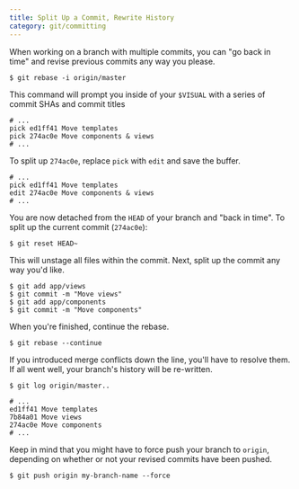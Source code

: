 ```yaml
---
title: Split Up a Commit, Rewrite History
category: git/committing
---
```


When working on a branch with multiple commits, you can "go back in time" and revise previous commits any way you please.

    $ git rebase -i origin/master

This command will prompt you inside of your `$VISUAL` with a series of commit SHAs and commit titles

    # ...
    pick ed1ff41 Move templates
    pick 274ac0e Move components & views
    # ...

To split up `274ac0e`, replace `pick` with `edit` and save the buffer.

    # ...
    pick ed1ff41 Move templates
    edit 274ac0e Move components & views
    # ...

You are now detached from the `HEAD` of your branch and "back in time".
To split up the current commit (`274ac0e`):

    $ git reset HEAD~

This will unstage all files within the commit.
Next, split up the commit any way you'd like.

    $ git add app/views
    $ git commit -m "Move views"
    $ git add app/components
    $ git commit -m "Move components"

When you're finished, continue the rebase.

    $ git rebase --continue

If you introduced merge conflicts down the line, you'll have to resolve them.
If all went well, your branch's history will be re-written.

    $ git log origin/master..

    # ...
    ed1ff41 Move templates
    7b84a01 Move views
    274ac0e Move components
    # ...

Keep in mind that you might have to force push your branch to `origin`,
depending on whether or not your revised commits have been pushed.

    $ git push origin my-branch-name --force
